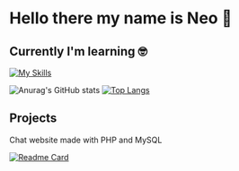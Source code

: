 # Hello there my name is Neo 👋

## Currently I'm learning 🤓

[![My Skills](https://skillicons.dev/icons?i=js,react,nodejs,php,html,css)](https://skillicons.dev)

![Anurag's GitHub stats](https://github-readme-stats.vercel.app/api?username=naalt0&show_icons=true&theme=monokai) 
[![Top Langs](https://github-readme-stats.vercel.app/api/top-langs/?username=naalt0&langs_count=3&theme=monokai)](https://github.com/anuraghazra/github-readme-stats)

## Projects

<p>Chat website made with PHP and MySQL</p>

[![Readme Card](https://github-readme-stats.vercel.app/api/pin/?username=naalt0&repo=PHP-chat&theme=monokai)](https://github.com/naalt0/PHP-chat)
